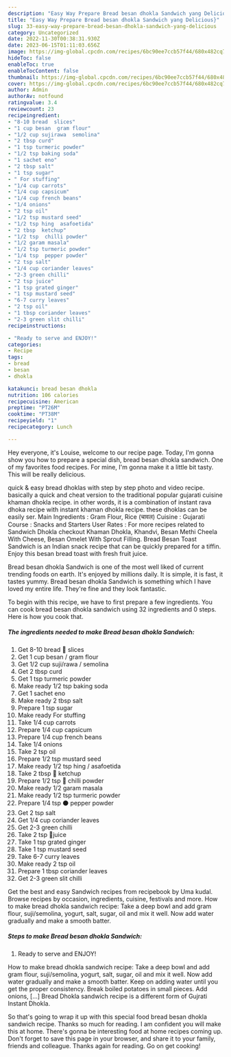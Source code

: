 ```yaml
---
description: "Easy Way Prepare Bread besan dhokla Sandwich yang Delicious}"
title: "Easy Way Prepare Bread besan dhokla Sandwich yang Delicious}"
slug: 33-easy-way-prepare-bread-besan-dhokla-sandwich-yang-delicious
category: Uncategorized
date: 2022-11-30T00:38:31.930Z
date: 2023-06-15T01:11:03.656Z
image: https://img-global.cpcdn.com/recipes/6bc90ee7ccb57f44/680x482cq70/bread-besan-dhokla-sandwich-recipe-main-photo.jpg
hideToc: false
enableToc: true
enableTocContent: false
thumbnail: https://img-global.cpcdn.com/recipes/6bc90ee7ccb57f44/680x482cq70/bread-besan-dhokla-sandwich-recipe-main-photo.jpg
cover: https://img-global.cpcdn.com/recipes/6bc90ee7ccb57f44/680x482cq70/bread-besan-dhokla-sandwich-recipe-main-photo.jpg
author: Admin
authorAv: notfound
ratingvalue: 3.4
reviewcount: 23
recipeingredient:
- "8-10 bread  slices"
- "1 cup besan  gram flour"
- "1/2 cup sujirawa  semolina"
- "2 tbsp curd"
- "1 tsp turmeric powder"
- "1/2 tsp baking soda"
- "1 sachet eno"
- "2 tbsp salt"
- "1 tsp sugar"
- " For stuffing"
- "1/4 cup carrots"
- "1/4 cup capsicum"
- "1/4 cup french beans"
- "1/4 onions"
- "2 tsp oil"
- "1/2 tsp mustard seed"
- "1/2 tsp hing  asafoetida"
- "2 tbsp  ketchup"
- "1/2 tsp  chilli powder"
- "1/2 garam masala"
- "1/2 tsp turmeric powder"
- "1/4 tsp  pepper powder"
- "2 tsp salt"
- "1/4 cup coriander leaves"
- "2-3 green chilli"
- "2 tsp juice"
- "1 tsp grated ginger"
- "1 tsp mustard seed"
- "6-7 curry leaves"
- "2 tsp oil"
- "1 tbsp coriander leaves"
- "2-3 green slit chilli"
recipeinstructions:

- "Ready to serve and ENJOY!"
categories:
- Recipe
tags:
- bread
- besan
- dhokla

katakunci: bread besan dhokla 
nutrition: 106 calories
recipecuisine: American
preptime: "PT26M"
cooktime: "PT38M"
recipeyield: "1"
recipecategory: Lunch

---
```



Hey everyone, it's Louise, welcome to our recipe page. Today, I'm gonna show you how to prepare a special dish, bread besan dhokla sandwich. One of my favorites food recipes. For mine, I'm gonna make it a little bit tasty. This will be really delicious.

quick &amp; easy bread dhoklas with step by step photo and video recipe. basically a quick and cheat version to the traditional popular gujarati cuisine khaman dhokla recipe. in other words, it is a combination of instant rava dhoka recipe with instant khaman dhokla recipe. these dhoklas can be easily ser. Main Ingredients : Gram Flour, Rice (चावल) Cuisine : Gujarati Course : Snacks and Starters User Rates : For more recipes related to Sandwich Dhokla checkout Khaman Dhokla, Khandvi, Besan Methi Cheela With Cheese, Besan Omelet With Sprout Filling. Bread Besan Toast Sandwich is an Indian snack recipe that can be quickly prepared for a tiffin. Enjoy this besan bread toast with fresh fruit juice.

Bread besan dhokla Sandwich is one of the most well liked of current trending foods on earth. It's enjoyed by millions daily. It is simple, it is fast, it tastes yummy. Bread besan dhokla Sandwich is something which I have loved my entire life. They're fine and they look fantastic.


To begin with this recipe, we have to first prepare a few ingredients. You can cook bread besan dhokla sandwich using 32 ingredients and 0 steps. Here is how you cook that.

<!--inarticleads1-->

##### The ingredients needed to make Bread besan dhokla Sandwich:

1. Get 8-10 bread 🍞 slices
1. Get 1 cup besan / gram flour
1. Get 1/2 cup suji/rawa / semolina
1. Get 2 tbsp curd
1. Get 1 tsp turmeric powder
1. Make ready 1/2 tsp baking soda
1. Get 1 sachet eno
1. Make ready 2 tbsp salt
1. Prepare 1 tsp sugar
1. Make ready  For stuffing
1. Take 1/4 cup carrots
1. Prepare 1/4 cup capsicum
1. Prepare 1/4 cup french beans
1. Take 1/4 onions
1. Take 2 tsp oil
1. Prepare 1/2 tsp mustard seed
1. Make ready 1/2 tsp hing / asafoetida
1. Take 2 tbsp 🍅 ketchup
1. Prepare 1/2 tsp 🔴 chilli powder
1. Make ready 1/2 garam masala
1. Make ready 1/2 tsp turmeric powder
1. Prepare 1/4 tsp ⚫ pepper powder
1. Get 2 tsp salt
1. Get 1/4 cup coriander leaves
1. Get 2-3 green chilli
1. Take 2 tsp 🍋juice
1. Take 1 tsp grated ginger
1. Take 1 tsp mustard seed
1. Take 6-7 curry leaves
1. Make ready 2 tsp oil
1. Prepare 1 tbsp coriander leaves
1. Get 2-3 green slit chilli


Get the best and easy Sandwich recipes from recipebook by Uma kudal. Browse recipes by occasion, ingredients, cuisine, festivals and more. How to make bread dhokla sandwich recipe: Take a deep bowl and add gram flour, suji/semolina, yogurt, salt, sugar, oil and mix it well. Now add water gradually and make a smooth batter. 

<!--inarticleads2-->

##### Steps to make Bread besan dhokla Sandwich:


1. Ready to serve and ENJOY!

How to make bread dhokla sandwich recipe: Take a deep bowl and add gram flour, suji/semolina, yogurt, salt, sugar, oil and mix it well. Now add water gradually and make a smooth batter. Keep on adding water until you get the proper consistency. Break boiled potatoes in small pieces. Add onions, […] Bread Dhokla sandwich recipe is a different form of Gujrati Instant Dhokla. 

So that's going to wrap it up with this special food bread besan dhokla sandwich recipe. Thanks so much for reading. I am confident you will make this at home. There's gonna be interesting food at home recipes coming up. Don't forget to save this page in your browser, and share it to your family, friends and colleague. Thanks again for reading. Go on get cooking!
